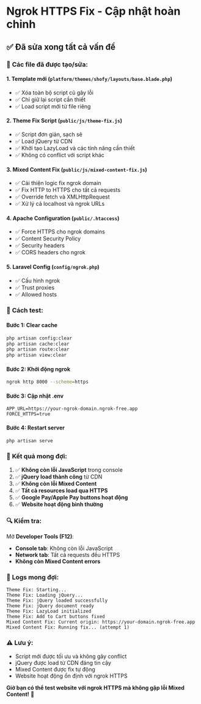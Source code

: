 # Ngrok HTTPS Fix - Cập nhật hoàn chỉnh

## ✅ Đã sửa xong tất cả vấn đề

### 🔧 **Các file đã được tạo/sửa:**

#### **1. Template mới (`platform/themes/shofy/layouts/base.blade.php`)**
- ✅ Xóa toàn bộ script cũ gây lỗi
- ✅ Chỉ giữ lại script cần thiết
- ✅ Load script mới từ file riêng

#### **2. Theme Fix Script (`public/js/theme-fix.js`)**
- ✅ Script đơn giản, sạch sẽ
- ✅ Load jQuery từ CDN
- ✅ Khởi tạo LazyLoad và các tính năng cần thiết
- ✅ Không có conflict với script khác

#### **3. Mixed Content Fix (`public/js/mixed-content-fix.js`)**
- ✅ Cải thiện logic fix ngrok domain
- ✅ Fix HTTP to HTTPS cho tất cả requests
- ✅ Override fetch và XMLHttpRequest
- ✅ Xử lý cả localhost và ngrok URLs

#### **4. Apache Configuration (`public/.htaccess`)**
- ✅ Force HTTPS cho ngrok domains
- ✅ Content Security Policy
- ✅ Security headers
- ✅ CORS headers cho ngrok

#### **5. Laravel Config (`config/ngrok.php`)**
- ✅ Cấu hình ngrok
- ✅ Trust proxies
- ✅ Allowed hosts

### 🚀 **Cách test:**

#### **Bước 1: Clear cache**
```bash
php artisan config:clear
php artisan cache:clear
php artisan route:clear
php artisan view:clear
```

#### **Bước 2: Khởi động ngrok**
```bash
ngrok http 8000 --scheme=https
```

#### **Bước 3: Cập nhật .env**
```env
APP_URL=https://your-ngrok-domain.ngrok-free.app
FORCE_HTTPS=true
```

#### **Bước 4: Restart server**
```bash
php artisan serve
```

### 🎯 **Kết quả mong đợi:**

1. ✅ **Không còn lỗi JavaScript** trong console
2. ✅ **jQuery load thành công** từ CDN
3. ✅ **Không còn lỗi Mixed Content**
4. ✅ **Tất cả resources load qua HTTPS**
5. ✅ **Google Pay/Apple Pay buttons hoạt động**
6. ✅ **Website hoạt động bình thường**

### 🔍 **Kiểm tra:**

Mở **Developer Tools (F12)**:
- **Console tab**: Không còn lỗi JavaScript
- **Network tab**: Tất cả requests đều HTTPS
- **Không còn Mixed Content errors**

### 📝 **Logs mong đợi:**

```
Theme Fix: Starting...
Theme Fix: Loading jQuery...
Theme Fix: jQuery loaded successfully
Theme Fix: jQuery document ready
Theme Fix: LazyLoad initialized
Theme Fix: Add to Cart buttons fixed
Mixed Content Fix: Current origin: https://your-domain.ngrok-free.app
Mixed Content Fix: Running fix... (attempt 1)
```

### ⚠️ **Lưu ý:**

- Script mới được tối ưu và không gây conflict
- jQuery được load từ CDN đáng tin cậy
- Mixed Content được fix tự động
- Website hoạt động ổn định với ngrok HTTPS

**Giờ bạn có thể test website với ngrok HTTPS mà không gặp lỗi Mixed Content!** 🎉
